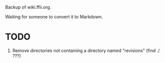 Backup of wiki.ffii.org.

Waiting for someone to convert it to Markdown.

TODO
====

1. Remove directories not containing a directory named "revisions" (find ./ ???)
